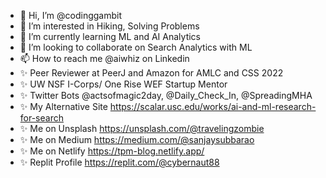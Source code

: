 - 👋 Hi, I’m @codinggambit
- 👀 I’m interested in Hiking, Solving Problems
- 🌱 I’m currently learning ML and AI Analytics
- 💞️ I’m looking to collaborate on Search Analytics with ML
- 📫 How to reach me @aiwhiz on Linkedin
- ✨ Peer Reviewer at PeerJ and Amazon for AMLC and CSS 2022
- ✨ UW NSF I-Corps/ One Rise WEF Startup Mentor
- ✨ Twitter Bots @actsofmagic2day, @Daily_Check_In, @SpreadingMHA
- ✨ My Alternative Site https://scalar.usc.edu/works/ai-and-ml-research-for-search
- ✨ Me on Unsplash https://unsplash.com/@travelingzombie
- ✨ Me on Medium https://medium.com/@sanjaysubbarao 
- ✨ Me on Netlify https://tpm-blog.netlify.app/ 
- ✨ Replit Profile https://replit.com/@cybernaut88

<!---
codinggambit/codinggambit is a ✨ special ✨ repository because its `README.md` (this file) appears on your GitHub profile.
You can click the Preview link to take a look at your changes.
--->
